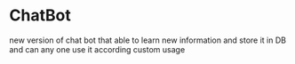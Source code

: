 # ChatBot
new version of chat bot that able to learn new information and store it in DB and can any one use it according custom usage  
